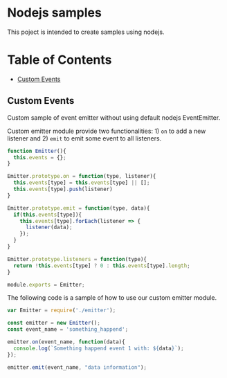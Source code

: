 # Nodejs samples

This poject is intended to create samples using nodejs.

# Table of Contents
* [Custom Events](#custom-events)


## Custom Events
Custom sample of event emitter without using default nodejs EventEmitter.

Custom emitter module provide two functionalities: 1) `on` to add a new listener and 2) `emit` to emit some event to all listeners.

```javascript
function Emitter(){
  this.events = {};
}

Emitter.prototype.on = function(type, listener){
  this.events[type] = this.events[type] || [];
  this.events[type].push(listener)
}

Emitter.prototype.emit = function(type, data){
  if(this.events[type]){
    this.events[type].forEach(listener => {
      listener(data);
    });
  }
}

Emitter.prototype.listeners = function(type){
  return !this.events[type] ? 0 : this.events[type].length;
}

module.exports = Emitter;
```

The following code is a sample of how to use our custom emitter module.
```javascript
var Emitter = require('./emitter');

const emitter = new Emitter();
const event_name = 'something_happend';

emitter.on(event_name, function(data){
  console.log(`Something happend event 1 with: ${data}`);
});

emitter.emit(event_name, "data information");
```
